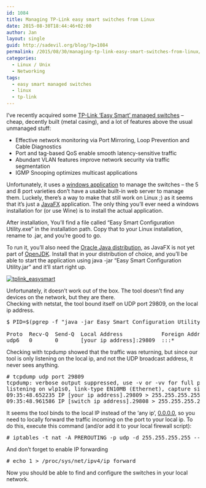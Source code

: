 ```yaml
---
id: 1084
title: Managing TP-Link easy smart switches from Linux
date: 2015-08-30T18:44:46+02:00
author: Jan
layout: single
guid: http://sadevil.org/blog/?p=1084
permalink: /2015/08/30/managing-tp-link-easy-smart-switches-from-linux/
categories:
  - Linux / Unix
  - Networking
tags:
  - easy smart managed switches
  - linux
  - tp-link
---
```

I&#8217;ve recently acquired some <a href="http://www.tp-link.com/en/products/biz-list-41.html" target="_blank">TP-Link &#8216;Easy Smart&#8217; managed switches</a> &#8211; cheap, decently built (metal casing), and a lot of features above the usual unmanaged stuff:

  * Effective network monitoring via Port Mirroring, Loop Prevention and Cable Diagnostics
  * Port and tag-based QoS enable smooth latency-sensitive traffic
  * Abundant VLAN features improve network security via traffic segmentation
  * IGMP Snooping optimizes multicast applications

Unfortunately, it uses a <a href="http://www.tp-link.com/en/download/TL-SG105E.html#Easy_Smart_Configuration_Utility" target="_blank">windows application</a> to manage the switches &#8211; the 5 and 8 port varieties don&#8217;t have a usable built-in web server to manage them. Luckely, there&#8217;s a way to make that still work on Linux ;) as it seems that it&#8217;s just a <a href="https://en.wikipedia.org/wiki/JavaFX" target="_blank">JavaFX</a> application. The only thing you&#8217;ll ever need a windows installation for (or use Wine) is to install the actual application.

After installation, You&#8217;ll find a file called &#8220;Easy Smart Configuration Utility.exe&#8221; in the installation path. Copy that to your Linux installation, rename to .jar, and you&#8217;re good to go.

To run it, you&#8217;ll also need the <a href="https://www.java.com/en/download/" target="_blank">Oracle Java distribution</a>, as JavaFX is not yet part of <a href="http://openjdk.java.net/" target="_blank">OpenJDK</a>. Install that in your distribution of choice, and you&#8217;ll be able to start the application using java -jar &#8220;Easy Smart Configuration Utility.jar&#8221; and it&#8217;ll start right up.

[<img class="alignnone wp-image-1086" src="/assets/images/2015/08/tplink_easysmart.png" alt="tplink_easysmart" width="607" height="423" srcset="/assets/images/2015/08/tplink_easysmart.png 890w, /assets/images/2015/08/tplink_easysmart-300x209.png 300w, /assets/images/2015/08/tplink_easysmart-215x150.png 215w, /assets/images/2015/08/tplink_easysmart-150x104.png 150w" sizes="(max-width: 607px) 100vw, 607px" />]("/assets/files/2015/08/tplink_easysmart.png)

Unfortunately, it doesn&#8217;t work out of the box. The tool doesn&#8217;t find any devices on the network, but they are there.  
Checking with netstat, the tool bound itself on UDP port 29809, on the local ip address.

<pre>$ PID=$(pgrep -f "java -jar Easy Smart Configuration Utility.jar"); netstat -lnput | grep -e Proto -e $PID

Proto  Recv-Q  Send-Q  Local Address            Foreign Address  State  PID/Program name 
udp6   0       0       [your ip address]:29809  :::*                    28529/java</pre>

Checking with tcpdump showed that the traffic was returning, but since our tool is only listening on the local ip, and not the UDP broadcast address, it never sees anything.

<pre># tcpdump udp port 29809
tcpdump: verbose output suppressed, use -v or -vv for full protocol decode
listening on wlp1s0, link-type EN10MB (Ethernet), capture size 262144 bytes
09:35:48.652235 IP [your ip address].29809 &gt; 255.255.255.255.29808: UDP, length 36
09:35:48.961586 IP [switch ip address].29808 &gt; 255.255.255.255.29809: UDP, length 159</pre>

It seems the tool binds to the local IP instead of the &#8216;any ip&#8217;, <a href="https://en.wikipedia.org/wiki/0.0.0.0" target="_blank">0.0.0.0</a>, so you need to locally forward the traffic incoming on the port to your local ip. To do this, execute this command (and/or add it to your local firewall script):

<pre># iptables -t nat -A PREROUTING -p udp -d 255.255.255.255 --dport 29809 -j DNAT --to [your ip address]:29809</pre>

And don&#8217;t forget to enable IP forwarding

<pre># echo 1 &gt; /proc/sys/net/ipv4/ip_forward</pre>

Now you should be able to find and configure the switches in your local network.